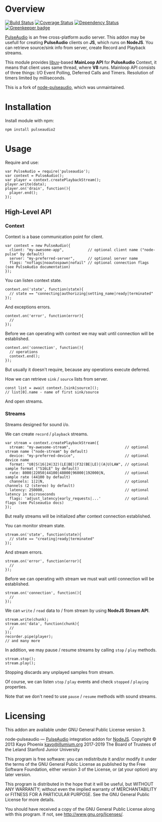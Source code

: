 # Overview

[![Build Status](https://travis-ci.com/Stanford-Mobisocial-IoT-Lab/node-pulseaudio.svg?branch=master)](https://travis-ci.com/Stanford-Mobisocial-IoT-Lab/node-pulseaudio) [![Coverage Status](https://coveralls.io/repos/github/Stanford-Mobisocial-IoT-Lab/node-pulseaudio/badge.svg?branch=master)](https://coveralls.io/github/Stanford-Mobisocial-IoT-Lab/node-pulseaudio?branch=master) [![Dependency Status](https://david-dm.org/Stanford-Mobisocial-IoT-Lab/node-pulseaudio/status.svg)](https://david-dm.org/Stanford-Mobisocial-IoT-Lab/node-pulseaudio) [![Greenkeeper badge](https://badges.greenkeeper.io/Stanford-Mobisocial-IoT-Lab/node-pulseaudio.svg)](https://greenkeeper.io/)

[PulseAudio](http://www.freedesktop.org/wiki/Software/PulseAudio/) is an free cross-platform audio server. This addon may be usefull for creating **PulseAudio** clients on **JS**, which runs on **NodeJS**.
You can retrieve source/sink info from server, create Record and Playback streams.

This module provides [libuv](https://github.com/joyent/libuv)-based **MainLoop API** for **PulseAudio** Context, it means that client uses same thread, where **V8** runs.
Mainloop API consists of three things: I/O Event Polling, Deferred Calls and Timers. Resolution of timers limited by milliseconds.

This is a fork of [node-pulseaudio](https://bitbucket.org/kayo/node-pulseaudio), which was unmaintained.

# Installation

Install module with npm:

    npm install pulseaudio2

# Usage

Require and use:

    var PulseAudio = require('pulseaudio');
    var context = PulseAudio();
    var player = context.createPlaybackStream();
    player.write(data);
    player.on('drain', function(){
      player.end();
    });

## High-Level API

### Context

Context is a base communication point for client.

    var context = new PulseAudio({
      client: "my-awesome-app",           // optional client name ("node-pulse" by default)
      server: "my-preferred-server",      // optional server name
      flags: "noflags|noautospawn|nofail" // optional connection flags (see PulseAudio documentation)
    });

You can listen context state.

    context.on('state', function(state){
      // state == "connecting|authorizing|setting_name|ready|terminated"
    });

And exceptions errors.

    context.on('error', function(error){
      //
    });

Before we can operating with context we may wait until connection will be established.

    context.on('connection', function(){
      // operations
      context.end();
    });

But usually it doesn't require, because any operations execute deferred.

How we can retrieve `sink` / `source` lists from server.

    const list = await context.[sink|source]();
    // list[0].name - name of first sink/source

And open streams.

### Streams

Streams designed for sound i/o.

We can create `record` / `playback` streams.

    var stream = context.createPlaybackStream({
      stream: "my-awesome-stream",                         // optional stream name ("node-stream" by default)
      device: "my-preferred-device",                       // optional device name
      format: "U8|S(16|24|32)(LE|BE)|F32(BE|LE)|(A|U)LAW", // optional sample format ("S16LE" by default)
      rate: 8000|22050|44100|48000|96000|192000|N,         // optional sample rate (44100 by default)
      channels: 1|2|N,                                     // optional channels (2 (stereo) by default)
      latency: 250000,                                     // optional latency in microseconds
      flags: 'adjust_latency|early_requests|...'           // optional flags (see Pulseaudio docs)
    });

But really streams will be initialized after context connection established.

You can monitor stream state.

    stream.on('state', function(state){
      // state == "creating|ready|terminated"
    });

And stream errors.

    stream.on('error', function(error){
      //
    });

Before we can operating with stream we must wait until connection will be established.

    stream.on('connection', function(){
      //
    });

We can `write` / `read` data to / from stream by using **NodeJS** **Stream API**.

    stream.write(chunk);
    stream.on('data', function(chunk){
      //
    });
    recorder.pipe(player);
    // and many more

In addition, we may pause / resume streams by calling `stop` / `play` methods.

    stream.stop();
    stream.play();

Stopping discards any unplayed samples from stream.

Of course, we can listen `stop` / `play` events and check `stopped` / `playing` properties.

Note that we don't need to use `pause` / `resume` methods with sound streams.

# Licensing

This addon are available under GNU General Public License version 3.

node-pulseaudio — [PulseAudio](http://www.freedesktop.org/wiki/Software/PulseAudio/) integration addon for [NodeJS](http://nodejs.org/).
Copyright © 2013  Kayo Phoenix <kayo@illumium.org>
            2017-2019 The Board of Trustees of the Leland Stanford Junior University

This program is free software: you can redistribute it and/or modify
it under the terms of the GNU General Public License as published by
the Free Software Foundation, either version 3 of the License, or
(at your option) any later version.

This program is distributed in the hope that it will be useful,
but WITHOUT ANY WARRANTY; without even the implied warranty of
MERCHANTABILITY or FITNESS FOR A PARTICULAR PURPOSE.  See the
GNU General Public License for more details.

You should have received a copy of the GNU General Public License
along with this program. If not, see <http://www.gnu.org/licenses/>.
